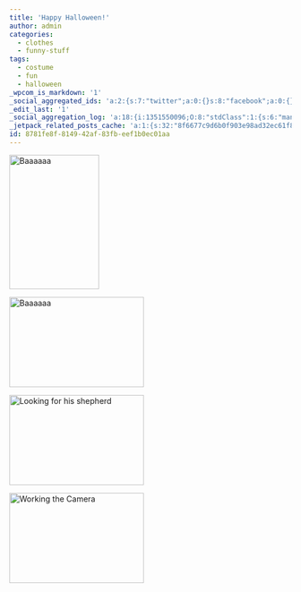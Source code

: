 ```yaml
---
title: 'Happy Halloween!'
author: admin
categories:
  - clothes
  - funny-stuff
tags:
  - costume
  - fun
  - halloween
_wpcom_is_markdown: '1'
_social_aggregated_ids: 'a:2:{s:7:"twitter";a:0:{}s:8:"facebook";a:0:{}}'
_edit_last: '1'
_social_aggregation_log: 'a:18:{i:1351550096;O:8:"stdClass":1:{s:6:"manual";s:0:"";}i:1351553667;O:8:"stdClass":1:{s:6:"manual";s:0:"";}i:1351557568;O:8:"stdClass":1:{s:6:"manual";s:0:"";}i:1351565611;O:8:"stdClass":1:{s:6:"manual";s:0:"";}i:1351580829;O:8:"stdClass":1:{s:6:"manual";s:0:"";}i:1351610898;O:8:"stdClass":1:{s:6:"manual";s:0:"";}i:1351655205;O:8:"stdClass":1:{s:6:"manual";s:0:"";}i:1351743766;O:8:"stdClass":1:{s:6:"manual";s:0:"";}i:1351917079;O:8:"stdClass":1:{s:6:"manual";s:0:"";}i:1371995592;O:8:"stdClass":2:{s:6:"manual";b:0;s:5:"items";a:0:{}}i:1372016224;O:8:"stdClass":2:{s:6:"manual";b:0;s:5:"items";a:0:{}}i:1372032941;O:8:"stdClass":2:{s:6:"manual";b:0;s:5:"items";a:0:{}}i:1372042793;O:8:"stdClass":2:{s:6:"manual";b:0;s:5:"items";a:0:{}}i:1372153483;O:8:"stdClass":2:{s:6:"manual";b:0;s:5:"items";a:0:{}}i:1372569941;O:8:"stdClass":2:{s:6:"manual";b:0;s:5:"items";a:0:{}}i:1372887227;O:8:"stdClass":2:{s:6:"manual";b:0;s:5:"items";a:0:{}}i:1373058375;O:8:"stdClass":2:{s:6:"manual";b:0;s:5:"items";a:0:{}}i:1373231763;O:8:"stdClass":2:{s:6:"manual";b:0;s:5:"items";a:0:{}}}'
_jetpack_related_posts_cache: 'a:1:{s:32:"8f6677c9d6b0f903e98ad32ec61f8deb";a:2:{s:7:"expires";i:1515548209;s:7:"payload";a:3:{i:0;a:1:{s:2:"id";i:192;}i:1;a:1:{s:2:"id";i:224;}i:2;a:1:{s:2:"id";i:208;}}}}'
id: 8781fe8f-8149-42af-83fb-eef1b0ec01aa
---
```

<p><a href="http://www.flickr.com/photos/lemon/2992814429/" class="tt-flickr tt-flickr-Small" title="Baaaaaa"><img class="alignnone" src="http://farm4.static.flickr.com/3007/2992814429_1e2973b6b7_m.jpg" alt="Baaaaaa" width="160" height="240" /></a></p>
<p><a href="http://www.flickr.com/photos/lemon/2993662280/" class="tt-flickr tt-flickr-Small" title="Baaaaaa"><img class="alignnone" src="http://farm4.static.flickr.com/3226/2993662280_115c3999f5_m.jpg" alt="Baaaaaa" width="240" height="161" /></a></p>
<p><a href="http://www.flickr.com/photos/lemon/2992817699/" class="tt-flickr tt-flickr-Small" title="Looking for his shepherd"><img class="alignnone" src="http://farm4.static.flickr.com/3226/2992817699_d774d55fb3_m.jpg" alt="Looking for his shepherd" width="240" height="161" /></a></p>
<p><a href="http://www.flickr.com/photos/lemon/2993665780/" class="tt-flickr tt-flickr-Small" title="Working the Camera"><img class="alignnone" src="http://farm4.static.flickr.com/3051/2993665780_54136faa31_m.jpg" alt="Working the Camera" width="240" height="161" /></a></p>
